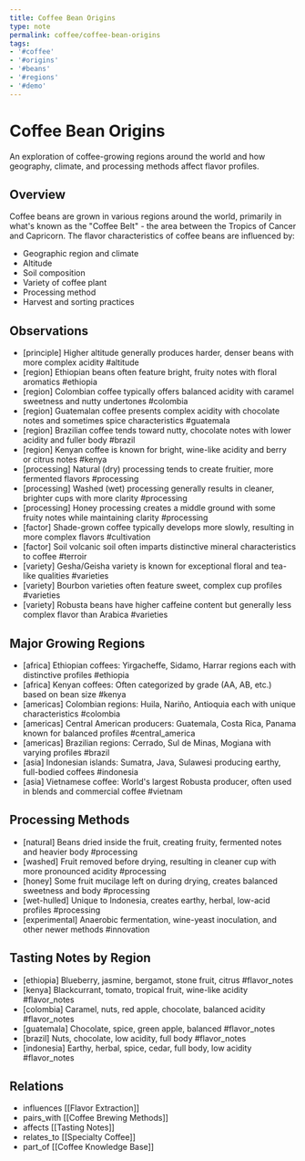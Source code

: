 ```yaml
---
title: Coffee Bean Origins
type: note
permalink: coffee/coffee-bean-origins
tags:
- '#coffee'
- '#origins'
- '#beans'
- '#regions'
- '#demo'
---
```


# Coffee Bean Origins

An exploration of coffee-growing regions around the world and how geography, climate, and processing methods affect flavor profiles.

## Overview

Coffee beans are grown in various regions around the world, primarily in what's known as the "Coffee Belt" - the area between the Tropics of Cancer and Capricorn. The flavor characteristics of coffee beans are influenced by:

- Geographic region and climate
- Altitude
- Soil composition
- Variety of coffee plant
- Processing method
- Harvest and sorting practices

## Observations

- [principle] Higher altitude generally produces harder, denser beans with more complex acidity #altitude
- [region] Ethiopian beans often feature bright, fruity notes with floral aromatics #ethiopia
- [region] Colombian coffee typically offers balanced acidity with caramel sweetness and nutty undertones #colombia
- [region] Guatemalan coffee presents complex acidity with chocolate notes and sometimes spice characteristics #guatemala
- [region] Brazilian coffee tends toward nutty, chocolate notes with lower acidity and fuller body #brazil
- [region] Kenyan coffee is known for bright, wine-like acidity and berry or citrus notes #kenya
- [processing] Natural (dry) processing tends to create fruitier, more fermented flavors #processing
- [processing] Washed (wet) processing generally results in cleaner, brighter cups with more clarity #processing
- [processing] Honey processing creates a middle ground with some fruity notes while maintaining clarity #processing
- [factor] Shade-grown coffee typically develops more slowly, resulting in more complex flavors #cultivation
- [factor] Soil volcanic soil often imparts distinctive mineral characteristics to coffee #terroir
- [variety] Gesha/Geisha variety is known for exceptional floral and tea-like qualities #varieties
- [variety] Bourbon varieties often feature sweet, complex cup profiles #varieties
- [variety] Robusta beans have higher caffeine content but generally less complex flavor than Arabica #varieties

## Major Growing Regions

- [africa] Ethiopian coffees: Yirgacheffe, Sidamo, Harrar regions each with distinctive profiles #ethiopia
- [africa] Kenyan coffees: Often categorized by grade (AA, AB, etc.) based on bean size #kenya
- [americas] Colombian regions: Huila, Nariño, Antioquia each with unique characteristics #colombia
- [americas] Central American producers: Guatemala, Costa Rica, Panama known for balanced profiles #central_america
- [americas] Brazilian regions: Cerrado, Sul de Minas, Mogiana with varying profiles #brazil
- [asia] Indonesian islands: Sumatra, Java, Sulawesi producing earthy, full-bodied coffees #indonesia
- [asia] Vietnamese coffee: World's largest Robusta producer, often used in blends and commercial coffee #vietnam

## Processing Methods

- [natural] Beans dried inside the fruit, creating fruity, fermented notes and heavier body #processing
- [washed] Fruit removed before drying, resulting in cleaner cup with more pronounced acidity #processing
- [honey] Some fruit mucilage left on during drying, creates balanced sweetness and body #processing
- [wet-hulled] Unique to Indonesia, creates earthy, herbal, low-acid profiles #processing
- [experimental] Anaerobic fermentation, wine-yeast inoculation, and other newer methods #innovation

## Tasting Notes by Region

- [ethiopia] Blueberry, jasmine, bergamot, stone fruit, citrus #flavor_notes
- [kenya] Blackcurrant, tomato, tropical fruit, wine-like acidity #flavor_notes
- [colombia] Caramel, nuts, red apple, chocolate, balanced acidity #flavor_notes
- [guatemala] Chocolate, spice, green apple, balanced #flavor_notes
- [brazil] Nuts, chocolate, low acidity, full body #flavor_notes
- [indonesia] Earthy, herbal, spice, cedar, full body, low acidity #flavor_notes

## Relations

- influences [[Flavor Extraction]]
- pairs_with [[Coffee Brewing Methods]]
- affects [[Tasting Notes]]
- relates_to [[Specialty Coffee]]
- part_of [[Coffee Knowledge Base]]